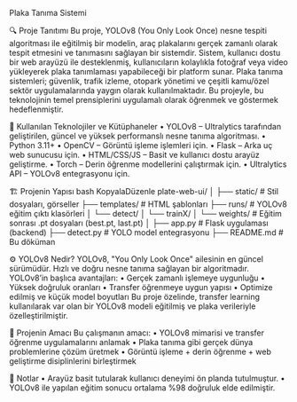 Plaka Tanıma Sistemi


🔍 Proje Tanıtımı
Bu proje, YOLOv8 (You Only Look Once) nesne tespiti algoritması ile eğitilmiş bir modelin, araç plakalarını gerçek zamanlı olarak tespit etmesini ve tanımasını sağlayan bir sistemdir. Sistem, kullanıcı dostu bir web arayüzü ile desteklenmiş, kullanıcıların kolaylıkla fotoğraf veya video yükleyerek plaka tanımlaması yapabileceği bir platform sunar.
Plaka tanıma sistemleri; güvenlik, trafik izleme, otopark yönetimi ve çeşitli kamu/özel sektör uygulamalarında yaygın olarak kullanılmaktadır. Bu projeyle, bu teknolojinin temel prensiplerini uygulamalı olarak öğrenmek ve göstermek hedeflenmiştir.


 
🧠 Kullanılan Teknolojiler ve Kütüphaneler
•	YOLOv8 – Ultralytics tarafından geliştirilen, güncel ve yüksek performanslı nesne tanıma algoritması.
•	Python 3.11+
•	OpenCV – Görüntü işleme işlemleri için.
•	Flask – Arka uç web sunucusu için.
•	HTML/CSS/JS – Basit ve kullanıcı dostu arayüz geliştirme.
•	Torch – Derin öğrenme modellerini çalıştırmak için.
•	Ultralytics API – YOLOv8 entegrasyonu için.


 
🏗️ Projenin Yapısı
bash
KopyalaDüzenle
plate-web-ui/
│
├── static/               # Stil dosyaları, görseller
├── templates/            # HTML şablonları
├── runs/                 # YOLOv8 eğitim çıktı klasörleri
│   └── detect/
│       └── trainX/
│           └── weights/  # Eğitim sonrası .pt dosyaları (best.pt, last.pt)
│
├── app.py                # Flask uygulaması (backend)
├── detect.py             # YOLO model entegrasyonu
├── README.md             # Bu döküman


 
⚙️ YOLOv8 Nedir?
YOLOv8, "You Only Look Once" ailesinin en güncel sürümüdür. Hızlı ve doğru nesne tanıma sağlayan bir algoritmadır. YOLOv8’in başlıca avantajları:
•	Gerçek zamanlı işlemeye uygunluğu
•	Yüksek doğruluk oranları
•	Transfer öğrenmeye uygun yapısı
•	Optimize edilmiş ve küçük model boyutları
Bu proje özelinde, transfer learning kullanılarak var olan bir YOLOv8 modeli eğitilmiş ve plaka verileriyle özelleştirilmiştir.

 
🎯 Projenin Amacı
Bu çalışmanın amacı:
•	YOLOv8 mimarisi ve transfer öğrenme uygulamalarını anlamak
•	Plaka tanıma gibi gerçek dünya problemlerine çözüm üretmek
•	Görüntü işleme + derin öğrenme + web geliştirme disiplinlerini birleştirmek

 
📝 Notlar
•	Arayüz basit tutularak kullanıcı deneyimi ön planda tutulmuştur.
•	YOLOv8 ile yapılan eğitim sonucu ortalama %98 doğruluk elde edilmiştir.

